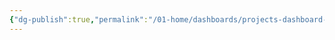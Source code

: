 ```yaml
---
{"dg-publish":true,"permalink":"/01-home/dashboards/projects-dashboard-3/","noteIcon":"","created":"2025-09-23T16:49:12.588+02:00","updated":"2025-09-23T16:49:03.662+02:00"}
---
```


